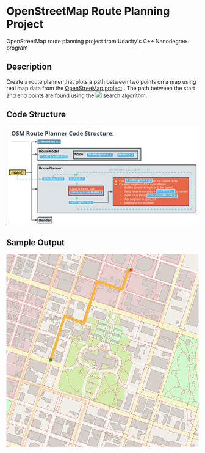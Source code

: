 # OpenStreetMap Route Planning Project

OpenStreetMap route planning project from Udacity's C++ Nanodegree program

## Description

Create a route planner that plots a path between two points on a map using real map data from the  [OpenStreeMap project](https://classroom.udacity.com/nanodegrees/nd213/parts/0695ba01-bd82-48df-bedb-18bb87ab3b73/modules/b92850d9-cabe-445a-af5b-bc45af228626/lessons/4c62f051-2032-4ca1-aaa9-6293e0cbe6db/concepts/285bffbf-2faa-454d-a81f-9057a270e9e9) . The path between the start and end points are found using the <img src="https://render.githubusercontent.com/render/math?math=A^{*}"> search algorithm. 

## Code Structure
![Code Structure Image](code_structure.png)

## Sample Output
<div style="text-align:center"><img src="sample_output.png" /></div>

